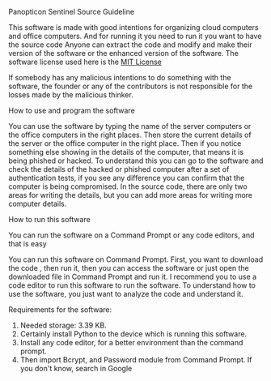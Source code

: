 Panopticon Sentinel Source Guideline 

This software is made with good intentions for organizing cloud computers and office computers. And for running it you need to run it you want to have the source code Anyone can extract the code and modify and make their version of the software 
or the enhanced version of the software. The software license used here is the [MIT License](https://github.com/megg-at-github/Panopticon-Open-Source-Project/blob/main/LICENSE)


If somebody has any malicious intentions to do something with the software, the founder or any of the contributors is not responsible for the losses made by the malicious thinker.

How to use and program the software

You can use the software by typing the name of the server computers or the office computers in the right places. Then store the current details of the server or the office computer 
in the right place. Then if you notice something else showing in the details of the computer, that means it is being phished or hacked. To understand this you can go to the 
software and check the details of the hacked or phished computer after a set of authentication tests, if you see any difference you can confirm that the computer is being compromised.
In the source code, there are only two areas for writing the details, but you can add more areas for writing more computer details.

How to run this software

You can run the software on a Command Prompt or any code editors, and that is easy

You can run this software on Command Prompt. First, you want to download the code , then run it,
then you can access the software or just open the downloaded file in Command Prompt and run it. I recommend you to use a code editor to run this software to run the software. To understand how to use the software, you just want to analyze the code and understand it.

Requirements for the software:
1. Needed storage: 3.39 KB.
2. Certainly install Python to the device which is running this software.
3. Install any code editor, for a better environment than the command prompt.
4. Then import Bcrypt, and Password module from Command Prompt. If you don't know, search in Google




